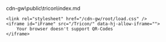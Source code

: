 cdn-gw\public\tricon\index.md

```
<link rel="stylesheet" href="/cdn-gw/root/load.css" />
<iframe id="iFrame" src="/Tricon/" data-hj-allow-iframe=""> 
    Your browser doesn't support QR-Codes 
</iframe>
```